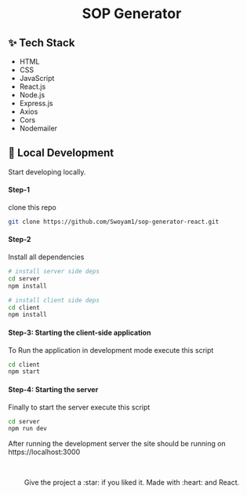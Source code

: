 <h1 align="center">SOP Generator</h1>

## ✨ Tech Stack

- HTML
- CSS
- JavaScript
- React.js
- Node.js
- Express.js
- Axios
- Cors
- Nodemailer

## :rocket: Local Development

Start developing locally.

#### Step-1

clone this repo

```sh
git clone https://github.com/Swoyam1/sop-generator-react.git
```

#### Step-2

Install all dependencies

```sh
# install server side deps
cd server
npm install

# install client side deps
cd client
npm install
```

#### Step-3: Starting the client-side application

To Run the application in development mode execute this script

```sh
cd client
npm start
```

#### Step-4: Starting the server

Finally to start the server execute this script

```sh
cd server
npm run dev
```
After running the development server the site should be running on https://localhost:3000

<br />
<p align="center">
  Give the project a :star: if you liked it. Made with :heart: and React.
</p>
